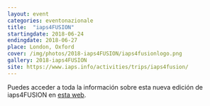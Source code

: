 ```yaml
---
layout: event
categories: eventonazionale
title:  "iaps4FUSION"
startingdate: 2018-06-24
endingdate: 2018-06-27
place: London, Oxford
cover: /img/photos/2018-iaps4FUSION/iaps4fusionlogo.png
gallery: 2018-iaps4FUSION
site: https://www.iaps.info/activities/trips/iaps4fusion/
---
```


Puedes acceder a toda la información sobre esta nueva edición de iaps4FUSION en <a href="https://www.iaps.info/activities/trips/iaps4fusion/" class="collection-item">esta web</a>.
